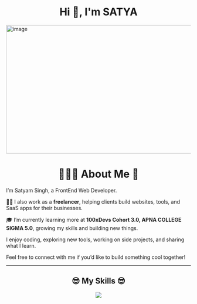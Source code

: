<h1 align="center">Hi 👋, I'm SATYA</h1>

![]()
<img width="1400" height="350" alt="image" src="https://github.com/user-attachments/assets/ebfcbd1a-566f-4105-b1db-5dc5dd1ba440" />

<h1 align="center">🙋🏻‍♂️ About Me 👋</h1>

I’m Satyam Singh, a FrontEnd Web Developer.

🧑‍💻 I also work as a **freelancer**, helping clients build websites, tools, and SaaS apps for their businesses.

🎓 I’m currently learning more at **100xDevs Cohort 3.0, APNA COLLEGE SIGMA 5.0**, growing my skills and building new things.

I enjoy coding, exploring new tools, working on side projects, and sharing what I learn.

Feel free to connect with me if you’d like to build something cool together!

---

<h2 align="center">😎 My Skills 😎</h2>

<p align="center">
<img src="https://skillicons.dev/icons?i=html,css,sass,tailwindcss,materialui,javascript,ts,react,nodejs,express,nextjs,mongo,mysql,git,github,postman,vscode,bash,powershell,notion,npm,,vite&perline=8">
</p>
